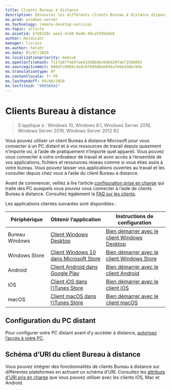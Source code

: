 ```yaml
---
title: Clients Bureau à distance
description: Découvrez les différents clients Bureau à distance disponibles pour tous vos appareils
ms.prod: windows-server
ms.technology: remote-desktop-services
ms.topic: article
ms.assetid: b7d8158c-aee1-4c60-8a46-40ce5595b8e8
author: HeidiLohr
manager: lizross
ms.author: helohr
ms.date: 01/07/2020
ms.localizationpriority: medium
ms.openlocfilehash: 711fa87fe697ae616d9bd8c696d29fabf1586055
ms.sourcegitcommit: b00d7c8968c4adc8f699dbee694afe6ed36bc9de
ms.translationtype: HT
ms.contentlocale: fr-FR
ms.lasthandoff: 04/08/2020
ms.locfileid: "80856042"
---
```

# <a name="remote-desktop-clients"></a>Clients Bureau à distance

>S'applique à : Windows 10, Windows 8.1, Windows Server 2019, Windows Server 2016, Windows Server 2012 R2

Vous pouvez utiliser un client Bureau à distance Microsoft pour vous connecter à un PC distant et à vos ressources de travail depuis quasiment n’importe où, à l’aide de pratiquement n’importe quel appareil. Vous pouvez vous connecter à votre ordinateur de travail et avoir accès à l’ensemble de vos applications, fichiers et ressources réseau comme si vous étiez assis à votre bureau. Vous pouvez laisser vos applications ouvertes au travail et les consulter depuis chez vous à l’aide du client Bureau à distance.

Avant de commencer, veillez à lire l’article [configuration prise en charge](remote-desktop-supported-config.md) qui traite des PC auxquels vous pouvez vous connecter à l’aide de clients Bureau à distance. Consultez également la [FAQ sur les clients](remote-desktop-client-faq.md).

Les applications clientes suivantes sont disponibles :

| Périphérique          | Obtenir l’application                                                                                                  | Instructions de configuration                                                                |
|-----------------|-----------------------------------------------------------------------------------------------------------------|-----------------------------------------------------------------------------------|
| Bureau Windows | [Client Windows Desktop](windowsdesktop.md#install-the-client)                                               | [Bien démarrer avec le client Windows Desktop](windowsdesktop.md) |
| Windows Store   | [Client Windows 10 dans Microsoft Store](https://go.microsoft.com/fwlink/?LinkID=616709)                   | [Bien démarrer avec le client Windows Store](windows.md)          |
| Android         | [Client Android dans Google Play](https://play.google.com/store/apps/details?id=com.microsoft.rdc.android)     | [Bien démarrer avec le client Android](remote-desktop-android.md) |
| iOS             | [Client iOS dans l’iTunes Store](https://itunes.apple.com/app/microsoft-remote-desktop/id714464092?mt=8)     | [Bien démarrer avec le client iOS](remote-desktop-ios.md)         |
| macOS           | [Client macOS dans l’iTunes Store](https://itunes.apple.com/app/microsoft-remote-desktop/id1295203466?mt=12) | [Bien démarrer avec le client macOS](remote-desktop-mac.md)       |

## <a name="configuring-the-remote-pc"></a>Configuration du PC distant

Pour configurer votre PC distant avant d’y accéder à distance, [autorisez l’accès à votre PC](remote-desktop-allow-access.md).

## <a name="remote-desktop-client-uri-scheme"></a>Schéma d’URI du client Bureau à distance

Vous pouvez intégrer des fonctionnalités de clients Bureau à distance sur différentes plateformes en activant un schéma d’URI. Consultez les [attributs d’URI pris en charge](remote-desktop-uri.md) que vous pouvez utiliser avec les clients iOS, Mac et Android.
